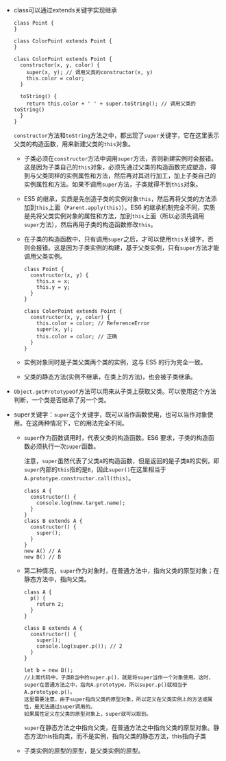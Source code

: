 - class可以通过extends关键字实现继承

  ```
  class Point {
  }
  
  class ColorPoint extends Point {
  }
  ```

  ```
  class ColorPoint extends Point {
    constructor(x, y, color) {
      super(x, y); // 调用父类的constructor(x, y)
      this.color = color;
    }
  
    toString() {
      return this.color + ' ' + super.toString(); // 调用父类的toString()
    }
  }
  ```

  `constructor`方法和`toString`方法之中，都出现了`super`关键字，它在这里表示父类的构造函数，用来新建父类的`this`对象。

  - 子类必须在`constructor`方法中调用`super`方法，否则新建实例时会报错。这是因为子类自己的`this`对象，必须先通过父类的构造函数完成塑造，得到与父类同样的实例属性和方法，然后再对其进行加工，加上子类自己的实例属性和方法。如果不调用`super`方法，子类就得不到`this`对象。

  - ES5 的继承，实质是先创造子类的实例对象`this`，然后再将父类的方法添加到`this`上面（`Parent.apply(this)`）。ES6 的继承机制完全不同，实质是先将父类实例对象的属性和方法，加到`this`上面（所以必须先调用`super`方法），然后再用子类的构造函数修改`this`。

  - 在子类的构造函数中，只有调用`super`之后，才可以使用`this`关键字，否则会报错。这是因为子类实例的构建，基于父类实例，只有`super`方法才能调用父类实例。

    ```
    class Point {
      constructor(x, y) {
        this.x = x;
        this.y = y;
      }
    }
    
    class ColorPoint extends Point {
      constructor(x, y, color) {
        this.color = color; // ReferenceError
        super(x, y);
        this.color = color; // 正确
      }
    }
    ```

  - 实例对象同时是子类父类两个类的实例，这与 ES5 的行为完全一致。

  - 父类的静态方法(实例不继承，在类上的方法)，也会被子类继承。

- `Object.getPrototypeOf`方法可以用来从子类上获取父类。可以使用这个方法判断，一个类是否继承了另一个类。

- super关键字：`super`这个关键字，既可以当作函数使用，也可以当作对象使用。在这两种情况下，它的用法完全不同。

  - `super`作为函数调用时，代表父类的构造函数。ES6 要求，子类的构造函数必须执行一次`super`函数。

    注意，`super`虽然代表了父类`A`的构造函数，但是返回的是子类`B`的实例，即`super`内部的`this`指的是`B`，因此`super()`在这里相当于`A.prototype.constructor.call(this)`。

    ```
    class A {
      constructor() {
        console.log(new.target.name);
      }
    }
    class B extends A {
      constructor() {
        super();
      }
    }
    new A() // A
    new B() // B
    ```

  - 第二种情况，`super`作为对象时，在普通方法中，指向父类的原型对象；在静态方法中，指向父类。

    ```
    class A {
      p() {
        return 2;
      }
    }
    
    class B extends A {
      constructor() {
        super();
        console.log(super.p()); // 2
      }
    }
    
    let b = new B();
    //上面代码中，子类B当中的super.p()，就是将super当作一个对象使用。这时，super在普通方法之中，指向A.prototype，所以super.p()就相当于A.prototype.p()。
    这里需要注意，由于super指向父类的原型对象，所以定义在父类实例上的方法或属性，是无法通过super调用的。
    如果属性定义在父类的原型对象上，super就可以取到。
    ```

    `super`在静态方法之中指向父类，在普通方法之中指向父类的原型对象。静态方法this指向类，而不是实例，指向父类的静态方法，this指向子类

  - 子类实例的原型的原型，是父类实例的原型。
